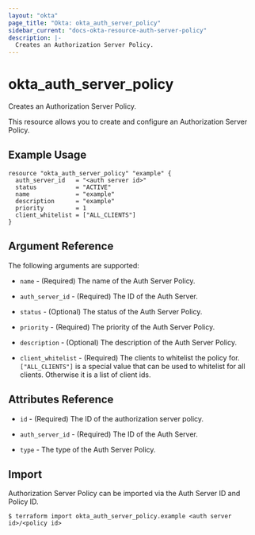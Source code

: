 ```yaml
---
layout: "okta"
page_title: "Okta: okta_auth_server_policy"
sidebar_current: "docs-okta-resource-auth-server-policy"
description: |-
  Creates an Authorization Server Policy.
---
```


# okta_auth_server_policy

Creates an Authorization Server Policy.

This resource allows you to create and configure an Authorization Server Policy.

## Example Usage

```hcl
resource "okta_auth_server_policy" "example" {
  auth_server_id   = "<auth server id>"
  status           = "ACTIVE"
  name             = "example"
  description      = "example"
  priority         = 1
  client_whitelist = ["ALL_CLIENTS"]
}
```

## Argument Reference

The following arguments are supported:

* `name` - (Required) The name of the Auth Server Policy.

* `auth_server_id` - (Required) The ID of the Auth Server.

* `status` - (Optional) The status of the Auth Server Policy.

* `priority` - (Required) The priority of the Auth Server Policy.

* `description` - (Optional) The description of the Auth Server Policy.

* `client_whitelist` - (Required) The clients to whitelist the policy for. `["ALL_CLIENTS"]` is a special value that can be used to whitelist for all clients. Otherwise it is a list of client ids.

## Attributes Reference

* `id` - (Required) The ID of the authorization server policy.

* `auth_server_id` - (Required) The ID of the Auth Server.

* `type` - The type of the Auth Server Policy.

## Import

Authorization Server Policy can be imported via the Auth Server ID and Policy ID.

```
$ terraform import okta_auth_server_policy.example <auth server id>/<policy id>
```
